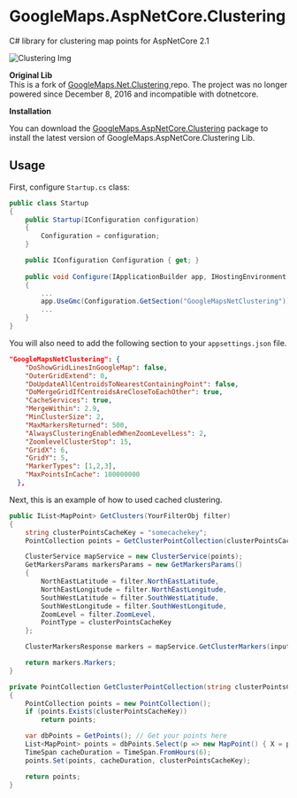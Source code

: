 # GoogleMaps.AspNetCore.Clustering
C# library for clustering map points for AspNetCore 2.1

![Clustering Img](https://raw.githubusercontent.com/bastienlemaitre/GoogleMaps.AspNetCore.Clustering/master/cluster-map.png "clustering image")

**Original Lib**  
This is a fork of [GoogleMaps.Net.Clustering
](https://github.com/pootzko/GoogleMaps.Net.Clustering) repo. The project was no longer powered since December 8, 2016 and incompatible with dotnetcore.

**Installation**  

You can download the [GoogleMaps.AspNetCore.Clustering](https://www.nuget.org/packages/GoogleMaps.AspNetCore.Clustering/) package to install the latest version of GoogleMaps.AspNetCore.Clustering Lib.

## Usage

First, configure `Startup.cs` class:
```cs
public class Startup
{
    public Startup(IConfiguration configuration)
    {
        Configuration = configuration;
    }

    public IConfiguration Configuration { get; }
    
    public void Configure(IApplicationBuilder app, IHostingEnvironment env)
    {
        ...
        app.UseGmc(Configuration.GetSection("GoogleMapsNetClustering"));
        ...
    }
}

```
You will also need to add the following section to your `appsettings.json` file.

```json
"GoogleMapsNetClustering": {
    "DoShowGridLinesInGoogleMap": false,
    "OuterGridExtend": 0,
    "DoUpdateAllCentroidsToNearestContainingPoint": false,
    "DoMergeGridIfCentroidsAreCloseToEachOther": true,
    "CacheServices": true,
    "MergeWithin": 2.9,
    "MinClusterSize": 2,
    "MaxMarkersReturned": 500,
    "AlwaysClusteringEnabledWhenZoomLevelLess": 2,
    "ZoomlevelClusterStop": 15,
    "GridX": 6,
    "GridY": 5,
    "MarkerTypes": [1,2,3],
    "MaxPointsInCache": 100000000
  },
```

Next, this is an example of how to used cached clustering.
```cs
public IList<MapPoint> GetClusters(YourFilterObj filter)
{
    string clusterPointsCacheKey = "somecachekey";
    PointCollection points = GetClusterPointCollection(clusterPointsCacheKey);

    ClusterService mapService = new ClusterService(points);
    GetMarkersParams markersParams = new GetMarkersParams()
    {
        NorthEastLatitude = filter.NorthEastLatitude,
        NorthEastLongitude = filter.NorthEastLongitude,
        SouthWestLatitude = filter.SouthWestLatitude,
        SouthWestLongitude = filter.SouthWestLongitude,
        ZoomLevel = filter.ZoomLevel,
        PointType = clusterPointsCacheKey
    };

    ClusterMarkersResponse markers = mapService.GetClusterMarkers(input);

    return markers.Markers;
}

private PointCollection GetClusterPointCollection(string clusterPointsCacheKey)
{
    PointCollection points = new PointCollection();
    if (points.Exists(clusterPointsCacheKey))
        return points;

    var dbPoints = GetPoints(); // Get your points here
    List<MapPoint> points = dbPoints.Select(p => new MapPoint() { X = p.X, Y = p.Y }).ToList();
    TimeSpan cacheDuration = TimeSpan.FromHours(6);
    points.Set(points, cacheDuration, clusterPointsCacheKey);

    return points;
}
```
